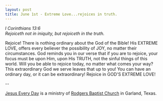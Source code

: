 ```yaml
---
layout: post
title: June 1st - Extreme Love...rejoices in truth.
---
```


_I Corinthians 13:6  
Rejoiceth not in iniquity, but rejoiceth in the truth._

Rejoice! There is nothing ordinary about the God of the Bible! His
EXTREME LOVE, offers every believer the possibility of JOY, no matter
their circumstances. God reminds you in our verse that if you are to
rejoice, your focus must be upon Him, upon His TRUTH, not the sinful
things of this world. Will you be able to rejoice today, no matter
what comes your way? This extraordinary God we serve leaves that up
to you! You can have an ordinary day, or it can be extraordinary!
Rejoice in GOD'S EXTREME LOVE!

 --

<a href=http://jesuseveryday.net>Jesus Every Day</a> is a ministry of <a href=http://rodgersbaptist.net>Rodgers Baptist Church</a> in Garland, Texas.
